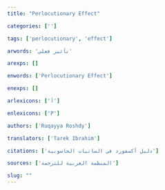 ```yaml
---
title: "Perlocutionary Effect"

categories: ['']

tags: ['perlocutionary', 'effect']

arwords: 'تأثير فعلي'

arexps: []

enwords: ['Perlocutionary Effect']

enexps: []

arlexicons: ['أ']

enlexicons: ['P']

authors: ['Ruqayya Roshdy']

translators: ['Tarek Ibrahim']

citations: ['دليل أكسفورد في السانيات الحاسوبية']

sources: ['المنظمة العربية للترجمة']

slug: ""
---
```

